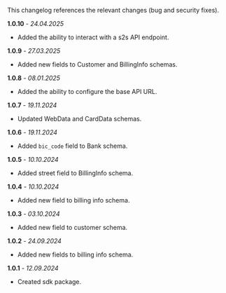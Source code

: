 This changelog references the relevant changes (bug and security fixes).

**1.0.10** - _24.04.2025_

- Added the ability to interact with a s2s API endpoint.

**1.0.9** - _27.03.2025_

- Added new fields to Customer and BillingInfo schemas. 

**1.0.8** - _08.01.2025_

- Added the ability to configure the base API URL.

**1.0.7** - _19.11.2024_

- Updated WebData and CardData schemas.

**1.0.6** - _19.11.2024_

- Added `bic_code` field to Bank schema.

**1.0.5** - _10.10.2024_

- Added street field to BillingInfo schema.

**1.0.4** - _10.10.2024_

- Added new field to billing info schema.

**1.0.3** - _03.10.2024_

- Added new field to customer schema.

**1.0.2** - _24.09.2024_

- Added new fields to billing info schema.

**1.0.1** - _12.09.2024_

- Created sdk package.
